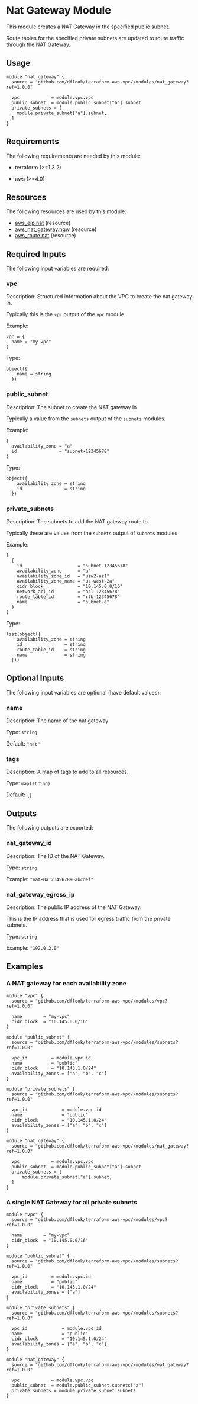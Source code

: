 # Nat Gateway Module

This module creates a NAT Gateway in the specified public subnet.

Route tables for the specified private subnets are updated to route traffic through the NAT Gateway.

## Usage

```hcl
module "nat_gateway" {
  source = "github.com/dflook/terraform-aws-vpc//modules/nat_gateway?ref=1.0.0"

  vpc            = module.vpc.vpc
  public_subnet  = module.public_subnet["a"].subnet
  private_subnets = [
    module.private_subnet["a"].subnet,
  ]
}
```

<!-- BEGIN_TF_DOCS -->
## Requirements

The following requirements are needed by this module:

- terraform (>=1.3.2)

- aws (>=4.0)

## Resources

The following resources are used by this module:

- [aws_eip.nat](https://registry.terraform.io/providers/hashicorp/aws/latest/docs/resources/eip) (resource)
- [aws_nat_gateway.ngw](https://registry.terraform.io/providers/hashicorp/aws/latest/docs/resources/nat_gateway) (resource)
- [aws_route.nat](https://registry.terraform.io/providers/hashicorp/aws/latest/docs/resources/route) (resource)

## Required Inputs

The following input variables are required:

### vpc

Description: Structured information about the VPC to create the nat gateway in.

Typically this is the `vpc` output of the `vpc` module.

Example:

```hcl
vpc = {
  name = "my-vpc"
}
```

Type:

```hcl
object({
    name = string
  })
```

### public\_subnet

Description: The subnet to create the NAT gateway in

Typically a value from the `subnets` output of the `subnets` modules.

Example:
```hcl
{
  availability_zone = "a"
  id                = "subnet-12345678"
}
```

Type:

```hcl
object({
    availability_zone = string
    id                = string
  })
```

### private\_subnets

Description: The subnets to add the NAT gateway route to.

Typically these are values from the `subnets` output of `subnets` modules.

Example:
```hcl
[
  {
    id                     = "subnet-12345678"
    availability_zone      = "a"
    availability_zone_id   = "usw2-az1"
    availability_zone_name = "us-west-2a"
    cidr_block             = "10.145.0.0/16"
    network_acl_id         = "acl-12345678"
    route_table_id         = "rtb-12345678"
    name                   = "subnet-a"
  }
]
```

Type:

```hcl
list(object({
    availability_zone = string
    id                = string
    route_table_id    = string
    name              = string
  }))
```

## Optional Inputs

The following input variables are optional (have default values):

### name

Description: The name of the nat gateway

Type: `string`

Default: `"nat"`

### tags

Description: A map of tags to add to all resources.

Type: `map(string)`

Default: `{}`

## Outputs

The following outputs are exported:

### nat\_gateway\_id

Description: The ID of the NAT Gateway.

Type: `string`

Example: `"nat-0a1234567890abcdef"`

### nat\_gateway\_egress\_ip

Description: The public IP address of the NAT Gateway.

This is the IP address that is used for egress traffic from the private subnets.

Type: `string`

Example: `"192.0.2.0"`
<!-- END_TF_DOCS -->

## Examples

### A NAT gateway for each availability zone

```hcl
module "vpc" {
  source = "github.com/dflook/terraform-aws-vpc//modules/vpc?ref=1.0.0"

  name        = "my-vpc"
  cidr_block  = "10.145.0.0/16"
}

module "public_subnet" {
  source = "github.com/dflook/terraform-aws-vpc//modules/subnets?ref=1.0.0"
    
  vpc_id         = module.vpc.id
  name           = "public"
  cidr_block     = "10.145.1.0/24"
  availability_zones = ["a", "b", "c"]
}

module "private_subnets" {
  source = "github.com/dflook/terraform-aws-vpc//modules/subnets?ref=1.0.0"
  
  vpc_id             = module.vpc.id
  name               = "public"
  cidr_block         = "10.145.1.0/24"
  availability_zones = ["a", "b", "c"]
}

module "nat_gateway" {
  source = "github.com/dflook/terraform-aws-vpc//modules/nat_gateway?ref=1.0.0"
    
  vpc            = module.vpc.vpc
  public_subnet  = module.public_subnet["a"].subnet
  private_subnets = [
      module.private_subnet["a"].subnet,
  ]
}
```

### A single NAT Gateway for all private subnets

```hcl
module "vpc" {
  source = "github.com/dflook/terraform-aws-vpc//modules/vpc?ref=1.0.0"

  name        = "my-vpc"
  cidr_block  = "10.145.0.0/16"
}

module "public_subnet" {
  source = "github.com/dflook/terraform-aws-vpc//modules/subnets?ref=1.0.0"
    
  vpc_id         = module.vpc.id
  name           = "public"
  cidr_block     = "10.145.1.0/24"
  availability_zones = ["a"]
}

module "private_subnets" {
  source = "github.com/dflook/terraform-aws-vpc//modules/subnets?ref=1.0.0"
  
  vpc_id             = module.vpc.id
  name               = "public"
  cidr_block         = "10.145.1.0/24"
  availability_zones = ["a", "b", "c"]
}

module "nat_gateway" {
  source = "github.com/dflook/terraform-aws-vpc//modules/nat_gateway?ref=1.0.0"
    
  vpc            = module.vpc.vpc
  public_subnet  = module.public_subnet.subnets["a"]
  private_subnets = module.private_subnet.subnets
}
```